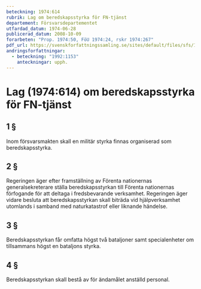 ```yaml
---
beteckning: 1974:614
rubrik: Lag om beredskapsstyrka för FN-tjänst
departement: Försvarsdepartementet
utfardad_datum: 1974-06-28
publicerad_datum: 2008-10-09
forarbeten: "Prop. 1974:50, FöU 1974:24, rskr 1974:267"
pdf_url: https://svenskforfattningssamling.se/sites/default/files/sfs/1974-06/SFS1974-614.pdf
andringsforfattningar:
  - beteckning: "1992:1153"
    anteckningar: upph.
---
```


# Lag (1974:614) om beredskapsstyrka för FN-tjänst

## 1 §

Inom försvarsmakten skall en militär styrka finnas organiserad som beredskapsstyrka.

## 2 §

Regeringen äger efter framställning av Förenta nationernas generalsekreterare ställa beredskapsstyrkan till Förenta nationernas förfogande för att deltaga i fredsbevarande verksamhet. Regeringen äger vidare besluta att beredskapsstyrkan skall biträda vid hjälpverksamhet utomlands i samband med naturkatastrof eller liknande händelse.

## 3 §

Beredskapsstyrkan får omfatta högst två bataljoner samt specialenheter om tillsammans högst en bataljons styrka.

## 4 §

Beredskapsstyrkan skall bestå av för ändamålet anställd personal.